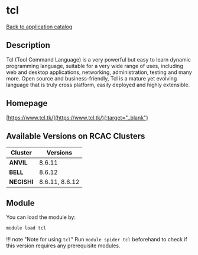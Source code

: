 # tcl

[Back to application catalog](../app_catalog.md)

## Description

Tcl (Tool Command Language) is a very powerful but easy to learn dynamic programming language, suitable for a very wide range of uses, including web and desktop applications, networking, administration, testing and many more. Open source and business-friendly, Tcl is a mature yet evolving language that is truly cross platform, easily deployed and highly extensible.

## Homepage

[https://www.tcl.tk/](https://www.tcl.tk/){:target="_blank"}

## Available Versions on RCAC Clusters

|Cluster|Versions|
|---|---|
**ANVIL**|8.6.11
**BELL**|8.6.12
**NEGISHI**|8.6.11, 8.6.12

## Module

You can load the module by:

```bash
module load tcl
```

!!! note "Note for using `tcl`"
    Run `module spider tcl` beforehand to check if this version requires any prerequisite modules.
